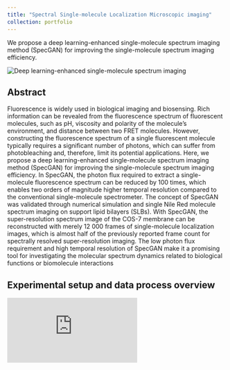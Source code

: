 ```yaml
---
title: "Spectral Single-molecule Localization Microscopic imaging"
collection: portfolio
---
```

We propose a deep learning-enhanced single-molecule spectrum imaging method (SpecGAN) for improving the single-molecule spectrum imaging efficiency.

<img src="https://github.com/hitsh95/shahao/raw/master/files/projects/SpecGAN/Supplementary-Movie-1.gif" alt="Deep learning-enhanced single-molecule spectrum imaging" width="300" height="400">

<!--more-->

## Abstract
Fluorescence is widely used in biological imaging and biosensing. Rich information can be revealed from the fluorescence spectrum of fluorescent molecules, such as pH, viscosity and polarity of the molecule’s environment, and distance between two FRET molecules. However, constructing the fluorescence spectrum of a single fluorescent molecule typically requires a significant number of photons, which can suffer from photobleaching and, therefore, limit its potential applications. Here, we propose a deep learning-enhanced single-molecule spectrum imaging method (SpecGAN) for improving the single-molecule spectrum imaging efficiency. In SpecGAN, the photon flux required to extract a single-molecule fluorescence spectrum can be reduced by 100 times, which enables two orders of magnitude higher temporal resolution compared to the conventional single-molecule spectrometer. The concept of SpecGAN was validated through numerical simulation and single Nile Red molecule spectrum imaging on support lipid bilayers (SLBs). With SpecGAN, the super-resolution spectrum image of the COS-7 membrane can be reconstructed with merely 12 000 frames of single-molecule localization images, which is almost half of the previously reported frame count for spectrally resolved super-resolution imaging. The low photon flux requirement and high temporal resolution of SpecGAN make it a promising tool for investigating the molecular spectrum dynamics related to biological functions or biomolecule interactions



##  Experimental setup and data process overview
![Introduction](https://github.com/hitsh95/shahao/raw/master/files/projects/SpecGAN/fig1.pdf)



